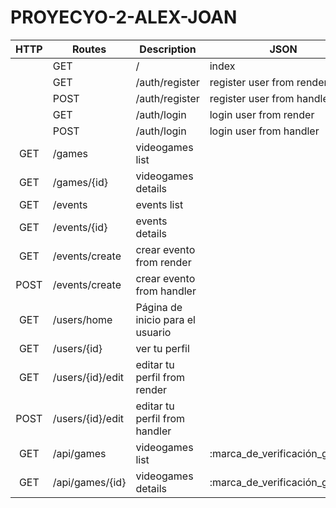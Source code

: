 # PROYECYO-2-ALEX-JOAN
| HTTP | Routes           | Description                      | JSON               |
|:----:|------------------|----------------------------------|--------------------|
	| GET  | /                | index                            |                    |
	| GET  | /auth/register   | register user from render        |                    |
	| POST | /auth/register   | register user from handler       |                    |
	| GET  | /auth/login      | login user from render           |                    |
	| POST | /auth/login      | login user from handler          |                    |
| GET  | /games           | videogames list                  |                    |
| GET  | /games/{id}      | videogames details               |                    |
| GET  | /events          | events list                      |                    |
| GET  | /events/{id}     | events details                   |                    |
| GET  | /events/create   | crear evento from render         |                    |
| POST | /events/create   | crear evento from handler        |                    |
| GET  | /users/home      | Página de inicio para el usuario |                    |
| GET  | /users/{id}      | ver tu perfil                    |                    |
| GET  | /users/{id}/edit | editar tu perfil from render     |                    |
| POST | /users/{id}/edit | editar tu perfil from handler    |                    |
| GET  | /api/games       | videogames list                  | :marca_de_verificación_gruesa: |
| GET  | /api/games/{id}  | videogames details               | :marca_de_verificación_gruesa: |